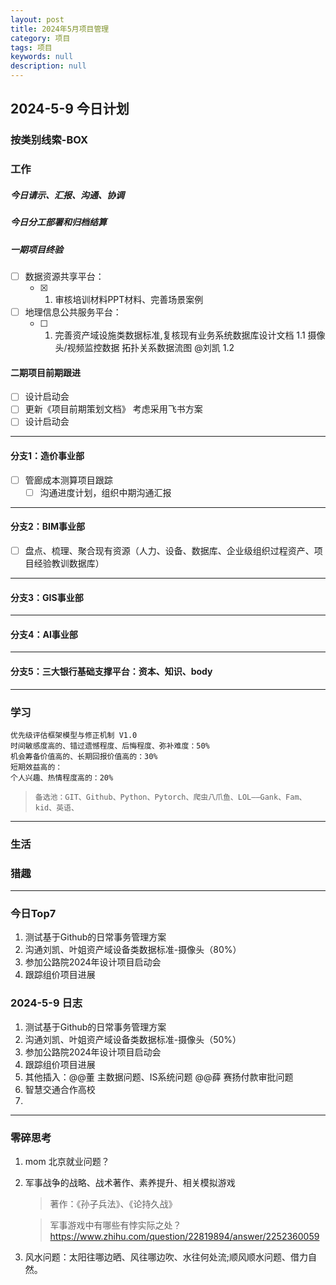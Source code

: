 ```yaml
---
layout: post
title: 2024年5月项目管理
category: 项目
tags: 项目
keywords: null
description: null
---
```




## 2024-5-9  今日计划


### 按类别线索-BOX

### 工作

##### 今日请示、汇报、沟通、协调

##### 今日分工部署和归档结算

##### 一期项目终验
- [ ] 数据资源共享平台：
    - [x] 1. 审核培训材料PPT材料、完善场景案例
- [ ] 地理信息公共服务平台：
    - [ ] 1. 完善资产域设施类数据标准,复核现有业务系统数据库设计文档
            1.1 摄像头/视频监控数据 拓扑关系数据流图   @刘凯
            1.2 
#### 二期项目前期跟进
- [ ] 设计启动会
- [ ] 更新《项目前期策划文档》   考虑采用飞书方案
- [ ] 设计启动会
---
#### 分支1：造价事业部

- [ ] 管廊成本测算项目跟踪
    - [ ] 沟通进度计划，组织中期沟通汇报
---
#### 分支2：BIM事业部
- [    ] 盘点、梳理、聚合现有资源（人力、设备、数据库、企业级组织过程资产、项目经验教训数据库）
---
#### 分支3：GIS事业部


--- 
#### 分支4：AI事业部


--- 
#### 分支5：三大银行基础支撑平台：资本、知识、body



--------------------------------------

### 学习

    优先级评估框架模型与修正机制 V1.0
    时间敏感度高的、错过遗憾程度、后悔程度、弥补难度：50%
    机会筹备价值高的、长期回报价值高的：30%
    短期效益高的：
    个人兴趣、热情程度高的：20%





>     备选池：GIT、Github、Python、Pytorch、爬虫八爪鱼、LOL——Gank、Fam、kid、英语、

---

### 生活



### 猎趣


---

### 今日Top7

1. 测试基于Github的日常事务管理方案
2. 沟通刘凯、叶姐资产域设备类数据标准-摄像头（80%）
3. 参加公路院2024年设计项目启动会
4. 跟踪组价项目进展







### 2024-5-9 日志

1. 测试基于Github的日常事务管理方案
2. 沟通刘凯、叶姐资产域设备类数据标准-摄像头（50%）
3. 参加公路院2024年设计项目启动会
4. 跟踪组价项目进展
5. 其他插入：@@董 主数据问题、IS系统问题 @@薛 赛扬付款审批问题
6. 智慧交通合作高校
7. 

--- 
### 零碎思考

1. mom 北京就业问题？
2. 军事战争的战略、战术著作、素养提升、相关模拟游戏
    > 著作：《孙子兵法》、《论持久战》

    > 军事游戏中有哪些有悖实际之处？
     https://www.zhihu.com/question/22819894/answer/2252360059
     
3. 风水问题：太阳往哪边晒、风往哪边吹、水往何处流;顺风顺水问题、借力自然。


























